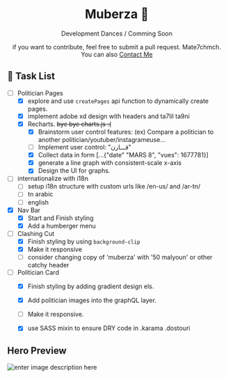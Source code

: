 
<p align="center">
  <!--<a href="https://www.gatsbyjs.com">
    <img alt="Gatsby" src="https://www.gatsbyjs.com/Gatsby-Monogram.svg" width="60" />
  </a>-->
</p>
<h1 align="center">
   Muberza 💢
</h1>
<p align= "center">Development Dances / Comming Soon </p>
<p align = "center">if you want to contribute, feel free to submit a pull request. Mate7chmch. You can also <a href="mailto:adamtrabelsi203@gmail.com?subject=Muberza"> Contact Me </a></p>



## 🔨 Task List 
- [ ] Politician Pages
  - [x] explore and use `createPages` api function to dynamically create pages.
  - [x] implement adobe xd design with headers and ta7lil ta9ni
  - [x] Recharts. ~~bye bye charts.js :(~~
    - [x] Brainstorm user control features: (ex) Compare a politician to another politician/youtuber/instagrameuse...  
    - [ ] Implement user control: "قـــارن"
    - [x] Collect data in form [...{"date" "MARS 8", "vues": 1677781}]
    - [x] generate a line graph with consistent-scale x-axis
    - [x] Design the UI for graphs.
- [ ] internationalize with i18n
  - [ ] setup i18n structure with custom urls like /en-us/ and /ar-tn/
  - [ ] tn arabic
  - [ ] english
- [x] Nav Bar
  - [x] Start and Finish styling 
  - [x] Add a humberger menu
- [ ] Clashing Cut 
  - [x] Finish styling by using `background-clip`
  - [x] Make it responsive
  - [ ] consider changing copy of 'muberza' with '50 malyoun' or other catchy header
- [ ] Politician Card
  - [x] Finish styling by adding gradient design els.
  - [x] Add politician images into the graphQL layer.
  - [ ] Make it responsive.
  - [x] use SASS mixin to ensure DRY code in .karama .dostouri  


  

## Hero Preview 
![enter image description here](https://i.imgur.com/RN8k8Vp.png)
